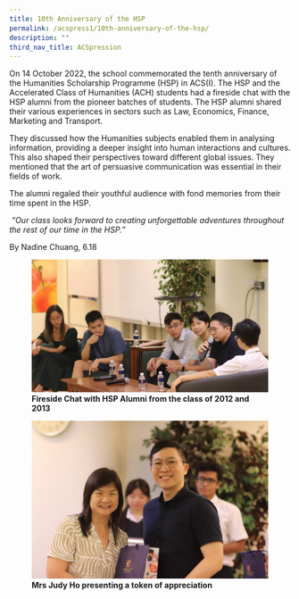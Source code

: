 ```yaml
---
title: 10th Anniversary of the HSP
permalink: /acspress1/10th-anniversary-of-the-hsp/
description: ""
third_nav_title: ACSpression
---
```

On 14 October 2022, the school commemorated the tenth anniversary of the Humanities Scholarship Programme (HSP) in ACS(I). The HSP and the Accelerated Class of Humanities (ACH) students had a fireside chat with the HSP alumni from the pioneer batches of students. The HSP alumni shared their various experiences in sectors such as Law, Economics, Finance, Marketing and Transport.

They discussed how the Humanities subjects enabled them in analysing information, providing a deeper insight into human interactions and cultures. This also shaped their perspectives toward different global issues. They mentioned that the art of persuasive communication was essential in their fields of work.

The alumni regaled their youthful audience with fond memories from their time spent in the HSP.

 _“Our class looks forward to creating unforgettable adventures throughout the rest of our time in the HSP.”_

By Nadine Chuang, 6.18


<figure>
<img src="/images/Picture13.jpg">
<figcaption> <strong>Fireside Chat with HSP Alumni from the class of 2012 and 2013</strong> </figcaption>
</figure>

<figure>
<img src="/images/Picture14.jpg">
<figcaption> <strong>Mrs Judy Ho presenting a token of appreciation </strong> </figcaption>
</figure>